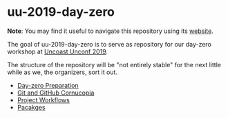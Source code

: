 # uu-2019-day-zero

<!-- badges: start -->
<!-- badges: end -->

**Note**: You may find it useful to navigate this repository using its [website](https://uncoast-unconf.github.io/uu-2019-day-zero).

The goal of uu-2019-day-zero is to serve as repository for our day-zero workshop at [Uncoast Unconf 2019](https://uuconf.rbind.io/).

The structure of the repository will be "not entirely stable" for the next little while as we, the organizers, sort it out.

- [Day-zero Preparation](00-preparation/README.md)
- [Git and GitHub Cornucopia](01-git-github-cornucopia/README.md)
- [Project Workflows](02-project-workflows/README.md)
- [Pacakges](03-packages/README.md)



